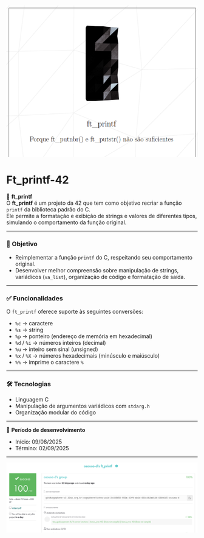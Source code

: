 ![Foto do projeto](img/ft_printf.png)

# Ft_printf-42  

📌 **ft_printf**  
O **ft_printf** é um projeto da 42 que tem como objetivo recriar a função `printf` da biblioteca padrão do C.  
Ele permite a formatação e exibição de strings e valores de diferentes tipos, simulando o comportamento da função original.  

---

### 🎯 Objetivo  
- Reimplementar a função `printf` do C, respeitando seu comportamento original.  
- Desenvolver melhor compreensão sobre manipulação de strings, variádicos (`va_list`), organização de código e formatação de saída.  

---

### ✅ Funcionalidades  
O `ft_printf` oferece suporte às seguintes conversões:  

- `%c` → caractere  
- `%s` → string  
- `%p` → ponteiro (endereço de memória em hexadecimal)  
- `%d` / `%i` → números inteiros (decimal)  
- `%u` → inteiro sem sinal (unsigned)  
- `%x` / `%X` → números hexadecimais (minúsculo e maiúsculo)  
- `%%` → imprime o caractere `%`  

---

### 🛠️ Tecnologias  
- Linguagem C  
- Manipulação de argumentos variádicos com `stdarg.h`  
- Organização modular do código  

---

📅 **Período de desenvolvimento**  
- Início: 09/08/2025  
- Término: 02/09/2025  

---

![Foto projeto concluído](img/ft_printf_finish.png)
